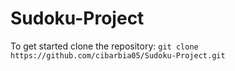 # Sudoku-Project

To get started clone the repository:
`git clone https://github.com/cibarbia05/Sudoku-Project.git`
